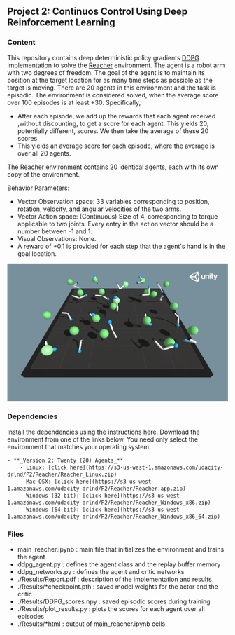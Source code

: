 
## Project 2: Continuos Control Using Deep Reinforcement Learning

### Content

This repository contains deep deterministic policy gradients [DDPG](https://arxiv.org/abs/1509.02971) implementation to solve the [Reacher](https://github.com/Unity-Technologies/ml-agents/blob/master/docs/Learning-Environment-Examples.md#reacher) environment. The agent is a robot arm with two degrees of freedom. The goal of the agent is to maintain its position at the target location for as many time steps as possible as the target is moving. There are 20 agents in this environment and the task is episodic.  The environment is considered solved, when the average score over 100 episodes is at least +30. Specifically,

* After each episode, we add up the rewards that each agent received ,without discounting, to get a score for each agent. This yields 20, potentially different, scores. We then take the average of these 20 scores.
* This yields an average score for each episode, where the average is over all 20 agents.

The Reacher environment contains 20 identical agents, each with its own copy of the environment.  

Behavior Parameters:
* Vector Observation space: 33 variables corresponding to position, rotation, velocity, and angular velocities of the two arms.
* Vector Action space: (Continuous) Size of 4, corresponding to torque applicable to two joints. Every entry in the action vector should be a number between -1 and 1.
* Visual Observations: None.
* A reward of +0.1 is provided for each step that the agent's hand is in the goal location. 


![reacher](reacher_environment.png)


### Dependencies

Install the dependencies using the instructions [here](https://github.com/eayvali/DeepRL).
Download the environment from one of the links below.  You need only select the environment that matches your operating system:

    - **_Version 2: Twenty (20) Agents_**
        - Linux: [click here](https://s3-us-west-1.amazonaws.com/udacity-drlnd/P2/Reacher/Reacher_Linux.zip)
        - Mac OSX: [click here](https://s3-us-west-1.amazonaws.com/udacity-drlnd/P2/Reacher/Reacher.app.zip)
        - Windows (32-bit): [click here](https://s3-us-west-1.amazonaws.com/udacity-drlnd/P2/Reacher/Reacher_Windows_x86.zip)
        - Windows (64-bit): [click here](https://s3-us-west-1.amazonaws.com/udacity-drlnd/P2/Reacher/Reacher_Windows_x86_64.zip)

### Files

* main_reacher.ipynb        : main file that initializes the environment and trains the agent
* ddpg_agent.py             : defines the agent class and the replay buffer memory
* ddpg_networks.py          : defines the agent and critic networks
* ./Results/Report.pdf      : description of the implementation and results
* ./Results/*checkpoint.pth : saved model weights for the actor and the critic
* ./Results/DDPG_scores.npy : saved episodic scores during training
* ./Results/plot_results.py : plots the scores for each agent over all episodes
* ./Results/*html           : output of main_reacher.ipynb cells

